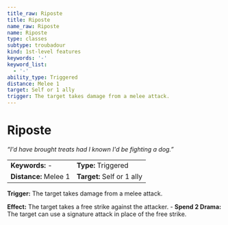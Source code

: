 ```yaml
---
title_raw: Riposte
title: Riposte
name_raw: Riposte
name: Riposte
type: classes
subtype: troubadour
kind: 1st-level features
keywords: '-'
keyword_list:
  - '-'
ability_type: Triggered
distance: Melee 1
target: Self or 1 ally
trigger: The target takes damage from a melee attack.
---
```


# Riposte

*“I'd have brought treats had I known I'd be fighting a dog.”*

|                       |                            |
| :-------------------- | :------------------------- |
| **Keywords:** -       | **Type:** Triggered        |
| **Distance:** Melee 1 | **Target:** Self or 1 ally |

**Trigger:** The target takes damage from a melee attack.

**Effect:** The target takes a free strike against the attacker. - **Spend 2 Drama:** The target can use a signature attack in place of the free strike.
